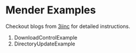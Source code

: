 # Mender Examples

Checkout blogs from [3iinc](3iinc.xyz) for detailed instructions.

1. DownloadControlExample
2. DirectoryUpdateExample
